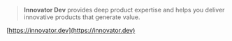 > **Innovator Dev** provides deep product expertise and helps you deliver innovative products that generate value.

[https://innovator.dev](https://innovator.dev)